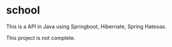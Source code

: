 # school
This is a API in Java using Springboot, Hibernate, Spring Hateoas.

This project is not complete.
